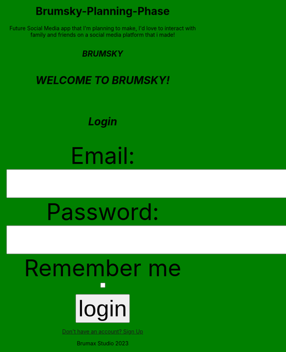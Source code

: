 # Brumsky-Planning-Phase
Future Social Media app that I'm planning to make, I'd love to interact with family and friends on a social media platform that i made!

<style>
html{
    background:green
}
body{
  color:black;
  text-align:center
}
body h2{
      text-align: center
}
label,input{
    font-size:60px;
}
</style>
<body>
  <div class="bottom-center">
  <h2><i>BRUMSKY</i></h2>
  <h1><i>WELCOME TO BRUMSKY!</i></h1><br>
  <h1><i>Login</i></h1><br>
  <form>
    <label for ="em">Email:</label><br>
    <input type="email" id="em"><br>
    <label for "pass">Password:</label><br>
    <input type = "password" id="pass"><br>
    <label for "rem">Remember me</label><br>
    <input type="checkbox" id="rem">
    <p>  </p>
    <input type="submit" value="login">
  </form>
<nav>
  <a href ="SignUp.html" >Don't have an account? Sign Up</a>
</nav>
<footer>
<p>Brumax Studio 2023</p>
</footer>
</div>
</body>
</html>
